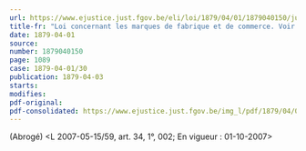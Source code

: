 ```yaml
---
url: https://www.ejustice.just.fgov.be/eli/loi/1879/04/01/1879040150/justel
title-fr: "Loi concernant les marques de fabrique et de commerce. Voir modification(s)"
date: 1879-04-01
source:
number: 1879040150
page: 1089
case: 1879-04-01/30
publication: 1879-04-03
starts:
modifies:
pdf-original:
pdf-consolidated: https://www.ejustice.just.fgov.be/img_l/pdf/1879/04/01/1879040150_F.pdf
---
```


(Abrogé) <L 2007-05-15/59, art. 34, 1°, 002;  En vigueur :  01-10-2007>
